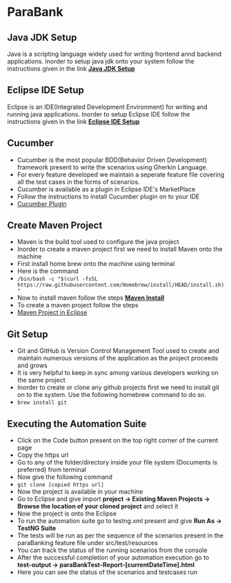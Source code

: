 
# ParaBank

## Java JDK Setup
Java is a scripting language widely used for writing frontend annd backend applications. Inorder to setup java jdk onto your system follow the instructions given in the link [**Java JDK Setup**](https://docs.oracle.com/en/java/javase/15/install/installation-jdk-macos.html#GUID-F575EB4A-70D3-4AB4-A20E-DBE95171AB5F)

## Eclipse IDE Setup
Eclipse is an IDE(Integrated Development Environment) for writing and running java applications. Inorder to setup Eclipse IDE follow the instructions given in the link [**Eclipse IDE Setup**](https://beginnersbook.com/2016/04/how-to-install-eclipse-on-mac-os-x/)

## Cucumber
- Cucumber is the most popular BDD(Behavior Driven Development) framework present to write the scenarios using Gherkin Language. 
- For every feature developed we maintain a seperate feature file covering all the test cases in the forms of scenarios. 
- Cucumber is available as a plugin in Eclipse IDE's MarketPlace
- Follow the instructions to install Cucumber plugin on to your IDE 
- [Cucumber Plugin](https://www.javatpoint.com/install-cucumber-eclipse-plugin)


## Create Maven Project
- Maven is the build tool used to configure the java project 
- Inorder to create a maven project first we need to install Maven onto the machine
- First install home brew onto the machine using terminal 
- Here is the command 
- `/bin/bash -c "$(curl -fsSL https://raw.githubusercontent.com/Homebrew/install/HEAD/install.sh)"`
- Now to install maven follow the steps [**Maven Install**](https://mkyong.com/maven/install-maven-on-mac-osx/)
- To create a maven project follow the steps 
- [Maven Project in Eclipse](https://www.simplilearn.com/tutorials/maven-tutorial/maven-project-in-eclipse)

## Git Setup
- Git and GitHub is Version Control Management Tool used to create and maintain numerous versions of the application as the project proceeds and grows
- It is very helpful to keep in sync among various developers working on the same project
- Inorder to create or clone any github projects first we need to install git on to the system. Use the following homebrew command to do so.
- `brew install git`

## Executing the Automation Suite
- Click on the Code button present on the top right corner of the current page
- Copy the https url  
- Go to any of the folder/directory inside your file system (Documents is preferred) from terminal
- Now give the following command
- `git clone [copied https url]`
- Now the project is available in your machine
- Go to Eclipse and give import **project -> Existing Maven Projects -> Browse the location of your cloned project** and select it
- Now the project is onto the Eclipse
- To run the automation suite go to testng.xml present and give **Run As -> TestNG Suite**
- The tests will be run as per the sequence of the scenarios present in the paraBanking feature file under src/test/resources
- You can track the status of the running scenarios from the console
- After the successful completion of your automation execution go to **test-output -> paraBankTest-Report-[currentDateTime].html**
- Here you can see the status of the scenarios and testcases run








